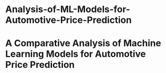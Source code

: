 # Analysis-of-ML-Models-for-Automotive-Price-Prediction
A Comparative Analysis of Machine Learning Models for Automotive Price Prediction
=
